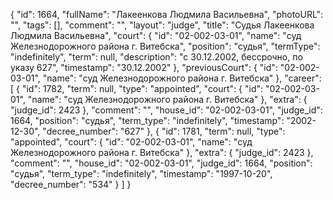 {
    "id": 1664,
    "fullName": "Лакеенкова Людмила Васильевна",
    "photoURL": "",
    "tags": [],
    "comment": "",
    "layout": "judge",
    "title": "Судья Лакеенкова Людмила Васильевна",
    "court": {
        "id": "02-002-03-01",
        "name": "суд Железнодорожного района г. Витебска",
        "position": "судья",
        "termType": "indefinitely",
        "term": null,
        "description": "c 30.12.2002, бессрочно, по указу 627",
        "timestamp": "30.12.2002"
    },
    "previousCourt": {
        "id": "02-002-03-01",
        "name": "суд Железнодорожного района г. Витебска"
    },
    "career": [
        {
            "id": 1782,
            "term": null,
            "type": "appointed",
            "court": {
                "id": "02-002-03-01",
                "name": "суд Железнодорожного района г. Витебска"
            },
            "extra": {
                "judge_id": 2423
            },
            "comment": "",
            "house_id": "02-002-03-01",
            "judge_id": 1664,
            "position": "судья",
            "term_type": "indefinitely",
            "timestamp": "2002-12-30",
            "decree_number": "627"
        },
        {
            "id": 1781,
            "term": null,
            "type": "appointed",
            "court": {
                "id": "02-002-03-01",
                "name": "суд Железнодорожного района г. Витебска"
            },
            "extra": {
                "judge_id": 2423
            },
            "comment": "",
            "house_id": "02-002-03-01",
            "judge_id": 1664,
            "position": "судья",
            "term_type": "indefinitely",
            "timestamp": "1997-10-20",
            "decree_number": "534"
        }
    ]
}